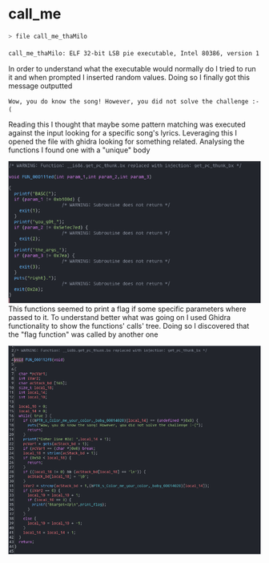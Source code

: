 # call_me

```bash
> file call_me_thaMilo
 
call_me_thaMilo: ELF 32-bit LSB pie executable, Intel 80386, version 1 (SYSV), dynamically linked, interpreter /lib/ld-linux.so.2, BuildID[sha1]=db2355e65f8ec0cdc5cdcfc5d4df617518c8a9f6, for GNU/Linux 3.2.0, stripped
```

In order to understand what the executable would normally do I tried to run it and when prompted I inserted random values.
Doing so I finally got this message outputted

```
Wow, you do know the song! However, you did not solve the challenge :-(
```

Reading this I thought that maybe some pattern matching was executed against the input looking for a specific song's lyrics. Leveraging this I opened the file with ghidra looking for something related.
Analysing the functions I found one with a "unique" body

![](./imgs/call_me_flag1.png)
This functions seemed to print a flag if some specific parameters where passed to it. To understand better what was going on I used Ghidra functionality to show the functions' calls' tree.
Doing so I discovered that the "flag function" was called by another one

![](./imgs/call_me_flag_function_caller.png)
